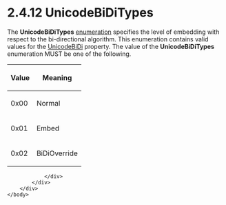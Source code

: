 <html dir="LTR" xmlns:mshelp="http://msdn.microsoft.com/mshelp" xmlns:ddue="http://ddue.schemas.microsoft.com/authoring/2003/5" xmlns:xlink="http://www.w3.org/1999/xlink" xmlns:tool="http://www.microsoft.com/tooltip">
    <head>
        <meta http-equiv="Content-Type" content="text/html; CHARSET=utf-8"></meta>
        <meta name="save" content="history"></meta>
        <title>2.4.12 UnicodeBiDiTypes</title>
        <xml>
            <mshelp:toctitle title="2.4.12 UnicodeBiDiTypes"></mshelp:toctitle>
            <mshelp:rltitle title="[MS-RPL]: UnicodeBiDiTypes"></mshelp:rltitle>
            <mshelp:keyword index="A" term="10d73f11-a5b3-4ca3-b921-c112b9b72999"></mshelp:keyword>
            <mshelp:attr name="DCSext.ContentType" value="open specification"></mshelp:attr>
            <mshelp:attr name="AssetID" value="10d73f11-a5b3-4ca3-b921-c112b9b72999"></mshelp:attr>
            <mshelp:attr name="TopicType" value="kbRef"></mshelp:attr>
            <mshelp:attr name="DCSext.Title" value="[MS-RPL]: UnicodeBiDiTypes" />
        </xml>
    </head>
    <body>
        <div id="header">
            <h1 class="heading">2.4.12 UnicodeBiDiTypes</h1>
        </div>
        <div id="mainSection">
            <div id="mainBody">
                <div id="allHistory" class="saveHistory"></div>
                <div id="sectionSection0" class="section" name="collapseableSection">
                    

<p>The <b>UnicodeBiDiTypes</b> <a href="75ae48f7-746b-4b41-919c-6699fa28b3ef.htm#gt_846463b5-421c-4d6b-8d82-79d44db666fa">enumeration</a> specifies the
level of embedding with respect to the bi-directional algorithm. This
enumeration contains valid values for the <a href="7adac2f6-20c6-4201-a3be-26203c25befe.htm">UnicodeBiDi</a> property. The
value of the <b>UnicodeBiDiTypes</b> enumeration MUST be one of the following.</p>

<table>
 <thead>
  <tr>
   <th>
   <p>Value</p>
   </th>
   <th>
   <p>Meaning</p>
   </th>
  </tr>
 </thead>
 <tr>
  <td>
  <p>0x00</p>
  </td>
  <td>
  <p>Normal</p>
  </td>
 </tr>
 <tr>
  <td>
  <p>0x01</p>
  </td>
  <td>
  <p>Embed</p>
  </td>
 </tr>
 <tr>
  <td>
  <p>0x02</p>
  </td>
  <td>
  <p>BiDiOverride</p>
  </td>
 </tr>
</table>

<p> </p>


                </div>
            </div>
        </div>
    </body>
</html>